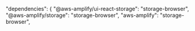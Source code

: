 "dependencies": {
    "@aws-amplify/ui-react-storage": "storage-browser",
    "@aws-amplify/storage": "storage-browser",
    "aws-amplify": "storage-browser",
  
